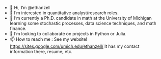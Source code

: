 - 👋 Hi, I’m @ethanzell
- 👀 I’m interested in quantitative analyst/research roles. 
- 🌱 I’m currently a Ph.D. candidate in math at the University of Michigan learning some stochastic processes, data science techniques, and math finance. 
- 💞️ I’m looking to collaborate on projects in Python or Julia.
- 📫 How to reach me : See my website! https://sites.google.com/umich.edu/ethanzell/ It has my contact information there, resume, etc.

<!---
ethanzell/ethanzell is a ✨ special ✨ repository because its `README.md` (this file) appears on your GitHub profile.
You can click the Preview link to take a look at your changes.
--->
